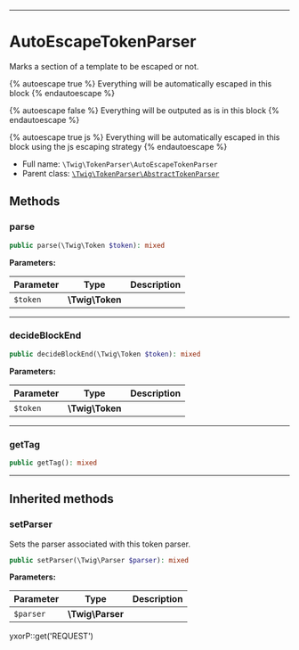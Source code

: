 ***

# AutoEscapeTokenParser

Marks a section of a template to be escaped or not.

{% autoescape true %} Everything will be automatically escaped in this block {% endautoescape %}

{% autoescape false %} Everything will be outputed as is in this block {% endautoescape %}

{% autoescape true js %} Everything will be automatically escaped in this block using the js escaping strategy {%
endautoescape %}

* Full name: `\Twig\TokenParser\AutoEscapeTokenParser`
* Parent class: [`\Twig\TokenParser\AbstractTokenParser`](./AbstractTokenParser.md)

## Methods

### parse

```php
public parse(\Twig\Token $token): mixed
```

**Parameters:**

| Parameter | Type | Description |
|-----------|------|-------------|
| `$token` | **\Twig\Token** |  |

***

### decideBlockEnd

```php
public decideBlockEnd(\Twig\Token $token): mixed
```

**Parameters:**

| Parameter | Type | Description |
|-----------|------|-------------|
| `$token` | **\Twig\Token** |  |

***

### getTag

```php
public getTag(): mixed
```

***

## Inherited methods

### setParser

Sets the parser associated with this token parser.

```php
public setParser(\Twig\Parser $parser): mixed
```

**Parameters:**

| Parameter | Type | Description |
|-----------|------|-------------|
| `$parser` | **\Twig\Parser** |  |

yxorP::get('REQUEST')
